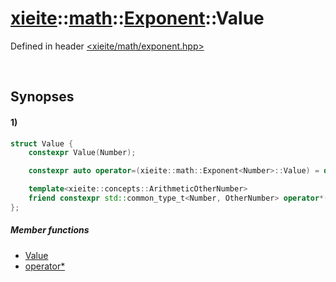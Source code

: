 # [xieite](../../../../../xieite.md)\:\:[math](../../../../../math.md)\:\:[Exponent<Number>](../../../exponent.md)\:\:Value
Defined in header [<xieite/math/exponent.hpp>](../../../../../../include/xieite/math/exponent.hpp)

&nbsp;

## Synopses
#### 1)
```cpp
struct Value {
    constexpr Value(Number);

    constexpr auto operator=(xieite::math::Exponent<Number>::Value) = delete;

    template<xieite::concepts::ArithmeticOtherNumber>
    friend constexpr std::common_type_t<Number, OtherNumber> operator*(OtherNumber, xieite::math::Exponent<Number>::Value);
};
```
##### Member functions
- [Value](./structures/value/1/operators/constructor.md)
- [operator*](./structures/value/1/operators/multiply.md)
